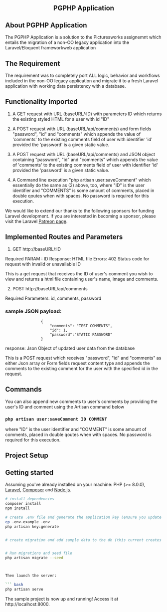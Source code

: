  ## <p align="center"> PGPHP Application</a></p>



## About PGPHP Application

The PGPHP Application is a solution to the Picturesworks assignemnt which entails the migration of a non-OO legacy application into the Laravel/Eloquent frameworkweb application 


## The Requirement

 The requirement was to completely port ALL logic, behavior and workflows included in the non-OO legacy application and migrate it to a fresh Laravel application with working data persistency with a database.


## Functionality Imported

1. A GET request with URL (baseURL/:ID) with parameters ID which returns the existing styled HTML for a user with id "ID"

2. A POST request with URL (baseURL/api/comments) and form fields "password", "id" and "comments" which appends the value of 'comments' to the existing comments field of user with identifier 'id' provided the 'password' is a given static value.

3. A POST request with URL (baseURL/api/comments) and JSON object containing "password", "id" and "comments" which appends the value of 'comments' to the existing comments field of user with identifier 'id' provided the 'password' is a given static value.

4. A Command line execution  "php artisan user:saveComment" which essentially do the same as (2) above, too, where "ID" is the user identifier and "COMMENTS" is some amount of comments, placed in double qoutes when with spaces. No password is required for this execution.

We would like to extend our thanks to the following sponsors for funding Laravel development. If you are interested in becoming a sponsor, please visit the Laravel [Patreon page](https://patreon.com/taylorotwell).


## Implemented Routes and Parameters

1. GET http://baseURL/:ID 

  Required  PARAM : ID
  Response: HTML file
  Errors: 402 Status code for request with invalid or unavailable ID 
  
 This is a get request that receives the ID of user's comment you wish to view and returns a html file containing user's name, image and comments.

2. POST http://baseURL/api/comments

Required Parameters: id, comments, password

### sample JSON payload: 
                    {
                        "comments": "TEST COMMENTS",
                        "id": 1,
                        "password":"STATIC PASSWORD"
                    }
                    
response: Json Object of updated user data from the database 

This is a POST request which receives "password", "id" and "comments" as either Json array or Form fields request content type and appends the comments to the existing comment for the user with the specified id in the request.


## Commands

You can also append new comments to user's comments  by providing the user's ID and comment using the Artisan command below

### `php artisan user:saveComment ID COMMENT`

where "ID" is the user identifier and "COMMENT" is some amount of comments, placed in double qoutes when with spaces. No password is required for this execution.


## Project Setup


## Getting started

Assuming you've already installed on your machine: PHP (>= 8.0.0), [Laravel](https://laravel.com), [Composer](https://getcomposer.org) and [Node.js](https://nodejs.org).

``` bash
# install dependencies
composer install
npm install

# create .env file and generate the application key (ensure you update the .env with required database and related credentials)
cp .env.example .env
php artisan key:generate


# create migration and add sample data to the db (this current creates two sample data into the DB): 


# Run migrations and seed file
php artisan migrate --seed



Then launch the server:

``` bash
php artisan serve
```

The sample project is now up and running! Access it at http://localhost:8000.



